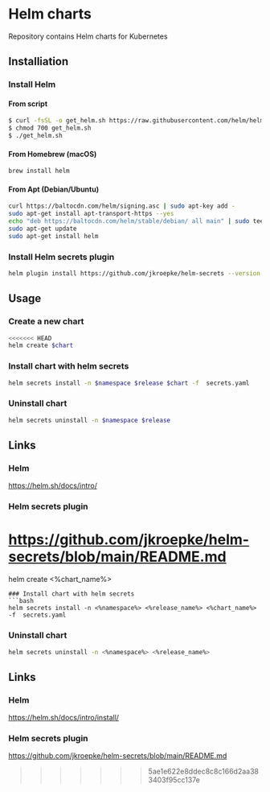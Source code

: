 # Helm charts
Repository contains Helm charts for Kubernetes
## Installiation
### Install Helm
#### From script
```bash
$ curl -fsSL -o get_helm.sh https://raw.githubusercontent.com/helm/helm/main/scripts/get-helm-3
$ chmod 700 get_helm.sh
$ ./get_helm.sh
```
#### From Homebrew (macOS)
```bash
brew install helm
```
#### From Apt (Debian/Ubuntu)
```bash
curl https://baltocdn.com/helm/signing.asc | sudo apt-key add -
sudo apt-get install apt-transport-https --yes
echo "deb https://baltocdn.com/helm/stable/debian/ all main" | sudo tee /etc/apt/sources.list.d/helm-stable-debian.list
sudo apt-get update
sudo apt-get install helm
```
### Install Helm secrets plugin
```bash
helm plugin install https://github.com/jkroepke/helm-secrets --version v3.9.1
```
## Usage
### Create a new chart
```bash
<<<<<<< HEAD
helm create $chart
```
### Install chart with helm secrets
```bash
helm secrets install -n $namespace $release $chart -f  secrets.yaml
```
### Uninstall chart
```bash
helm secrets uninstall -n $namespace $release
```
## Links
### Helm 
https://helm.sh/docs/intro/
### Helm secrets plugin
https://github.com/jkroepke/helm-secrets/blob/main/README.md
=======
helm create <%chart_name%>
```
### Install chart with helm secrets
```bash
helm secrets install -n <%namespace%> <%release_name%> <%chart_name%> -f  secrets.yaml
```
### Uninstall chart
```bash
helm secrets uninstall -n <%namespace%> <%release_name%>
```
## Links
### Helm 
https://helm.sh/docs/intro/install/
### Helm secrets plugin
https://github.com/jkroepke/helm-secrets/blob/main/README.md
>>>>>>> 5ae1e622e8ddec8c8c166d2aa383403f95cc137e
